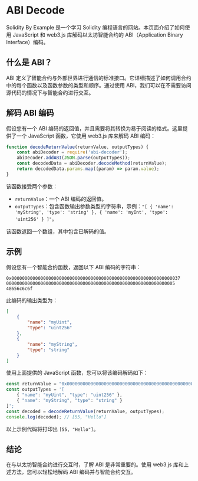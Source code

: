 # ABI Decode

Solidity By Example 是一个学习 Solidity 编程语言的网站。本页面介绍了如何使用 JavaScript 和 web3.js 库解码以太坊智能合约的 ABI（Application Binary Interface）编码。

## 什么是 ABI？

ABI 定义了智能合约与外部世界进行通信的标准接口。它详细描述了如何调用合约中的每个函数以及函数参数的类型和顺序。通过使用 ABI，我们可以在不需要访问源代码的情况下与智能合约进行交互。

## 解码 ABI 编码

假设您有一个 ABI 编码的返回值，并且需要将其转换为易于阅读的格式。这里提供了一个 JavaScript 函数，它使用 web3.js 库来解码 ABI 编码：

```javascript
function decodeReturnValue(returnValue, outputTypes) {
    const abiDecoder = require('abi-decoder');
    abiDecoder.addABI(JSON.parse(outputTypes));
    const decodedData = abiDecoder.decodeMethod(returnValue);
    return decodedData.params.map((param) => param.value);
}
```

该函数接受两个参数：

- `returnValue`：一个 ABI 编码的返回值。
- `outputTypes`：包含函数输出参数类型的字符串，示例：`"[
    { 'name': 'myString', 'type': 'string' },
    { 'name': 'myInt', 'type': 'uint256' }
]"`。

该函数返回一个数组，其中包含已解码的值。

## 示例

假设您有一个智能合约函数，返回以下 ABI 编码的字符串：

```
0x0000000000000000000000000000000000000000000000000000000000000037
0000000000000000000000000000000000000000000000000000000000000005
48656c6c6f
```

此编码的输出类型为：

```json
[
    {
        "name": "myUint",
        "type": "uint256"
    },
    {
        "name": "myString",
        "type": "string"
    }
]
```

使用上面提供的 JavaScript 函数，您可以将该编码解码如下：

```javascript
const returnValue = "0x0000000000000000000000000000000000000000000000000000000000000037000000000000000000000000000000000000000000000000000000000000000548656c6c6f";
const outputTypes = '[
    { "name": "myUint", "type": "uint256" },
    { "name": "myString", "type": "string" }
]';
const decoded = decodeReturnValue(returnValue, outputTypes);
console.log(decoded); // [55, "Hello"]
```

以上示例代码将打印出 `[55, "Hello"]`。

## 结论

在与以太坊智能合约进行交互时，了解 ABI 是非常重要的。使用 web3.js 库和上述方法，您可以轻松地解码 ABI 编码并与智能合约交互。